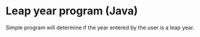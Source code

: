 # Leap year program (Java)
Simple program will determine if the year entered by the user is a leap year.
